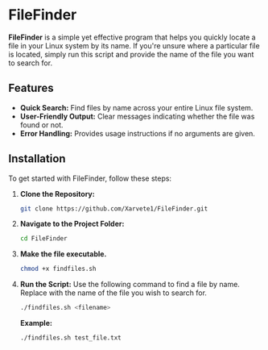 # FileFinder

**FileFinder** is a simple yet effective program that helps you quickly locate a file in your Linux system by its name. If you're unsure where a particular file is located, simply run this script and provide the name of the file you want to search for.

## Features

- **Quick Search:** Find files by name across your entire Linux file system.
- **User-Friendly Output:** Clear messages indicating whether the file was found or not.
- **Error Handling:** Provides usage instructions if no arguments are given.

## Installation

To get started with FileFinder, follow these steps:

1. **Clone the Repository:**
   ```bash
   git clone https://github.com/Xarvete1/FileFinder.git
   ```
   
2. **Navigate to the Project Folder:**
    ```bash
    cd FileFinder
    ```
3. **Make the file executable.**
    ```bash
    chmod +x findfiles.sh
    ```

4. **Run the Script:** Use the following command to find a file by name. Replace <filename> with the name of the file you wish to search for.
   ```bash
   ./findfiles.sh <filename>
   ```
   **Example:**
   ```bash
   ./findfiles.sh test_file.txt
   ```
